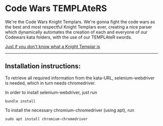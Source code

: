 # Code Wars TEMPLAteRS

We're the Code Wars Knight Templars. We're gonna fight the code wars as the best and most respectful Knight Templars ever, creating a nice parser which dynamically automates the creation of each and everyone of our Codewars kata folders, with the use of our TEMPLAteR swords.

[Just if you don't know what a Knight Templar is](https://en.wikipedia.org/wiki/Knights_Templar)

---

## Installation instructions:

To retrieve all required information from the kata-URL, selenium-webdriver is needed, which in turn needs chromedriver.

In order to install selenium-webdriver, just run

`bundle install`

To install the necessary chromium-chromedriver (using apt), run

`sudo apt install chromium-chromedriver`
